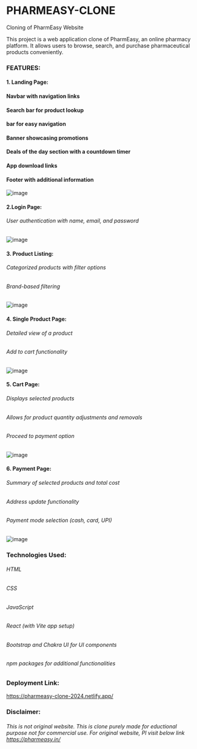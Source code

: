# PHARMEASY-CLONE

Cloning of PharmEasy Website

This project is a web application clone of PharmEasy, an online pharmacy platform. It allows users to browse, search, and purchase pharmaceutical products conveniently.

### FEATURES:
#### 1. Landing Page:
#### Navbar with navigation links
#### Search bar for product lookup
#### bar for easy navigation
#### Banner showcasing promotions
#### Deals of the day section with a countdown timer
#### App download links
#### Footer with additional information
![image](https://github.com/cssprasanth99/pharmeasy-clone/assets/135578098/09a5fc49-c09e-4b82-8202-f9f76a64100d)

#### 2.Login Page:
###### User authentication with name, email, and password
![image](https://github.com/cssprasanth99/pharmeasy-clone/assets/135578098/5f136398-89c7-4f99-9177-55d4a9acaee7)

#### 3. Product Listing:
###### Categorized products with filter options
###### Brand-based filtering
![image](https://github.com/cssprasanth99/pharmeasy-clone/assets/135578098/5515d856-1765-4861-b5af-8da17f3a5f9c)

#### 4. Single Product Page:
###### Detailed view of a product
###### Add to cart functionality
![image](https://github.com/cssprasanth99/pharmeasy-clone/assets/135578098/92ed801c-1825-400a-a473-679eacb4a6ad)

#### 5. Cart Page:
###### Displays selected products
###### Allows for product quantity adjustments and removals
###### Proceed to payment option
![image](https://github.com/cssprasanth99/pharmeasy-clone/assets/135578098/ded9c84b-649c-4b23-a8ec-a6e5cd3024f5)

#### 6. Payment Page:
###### Summary of selected products and total cost
###### Address update functionality
###### Payment mode selection (cash, card, UPI)
![image](https://github.com/cssprasanth99/pharmeasy-clone/assets/135578098/a0cbdfa2-d5ef-498f-a8eb-1e919b526222)

### Technologies Used:
###### HTML
###### CSS
###### JavaScript
###### React (with Vite app setup)
###### Bootstrap and Chakra UI for UI components
###### npm packages for additional functionalities

### Deployment Link:
https://pharmeasy-clone-2024.netlify.app/

### Disclaimer:
###### This is not original website. This is clone purely made for eductional purpose not for commercial use. For original website, Pl visit below link https://pharmeasy.in/


